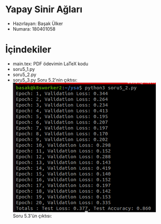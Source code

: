 # Yapay Sinir Ağları

- Hazırlayan: Başak Ülker
- Numara: 180401058

# İçindekiler

- main.tex: PDF ödevimin LaTeX kodu
- soru5_1.py
- soru5_2.py
- soru5_3.py
Soru 5.2'nin çıktısı:
![](https://github.com/BasakUlker/yapaySinirAglari/blob/main/Ekran%20G%C3%B6r%C3%BCnt%C3%BCs%C3%BC%20-%202023-04-13%2021-25-40.png)
Soru 5.3'ün çıktısı:

